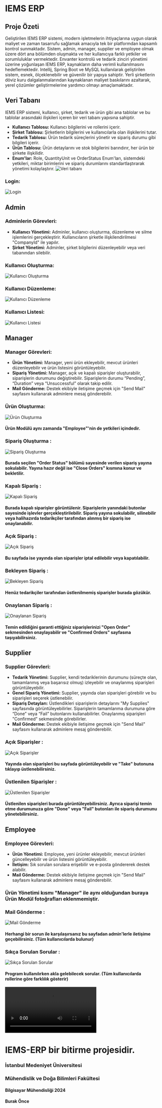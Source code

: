 # IEMS ERP

## Proje Özeti
Geliştirilen IEMS ERP sistemi, modern işletmelerin ihtiyaçlarına uygun olarak maliyet ve zaman tasarrufu sağlamak amacıyla tek bir platformdan kapsamlı kontrol sunmaktadır. Sistem, admin, manager, supplier ve employee olmak üzere dört ana bölümden oluşmakta ve her kullanıcıya farklı yetkiler ve sorumluluklar vermektedir. Envanter kontrolü ve tedarik zinciri yönetimi üzerine yoğunlaşan IEMS ERP, kaynakların daha verimli kullanılmasını hedeflemektedir. Intellij, Spring Boot ve MySQL kullanılarak geliştirilen sistem, esnek, ölçeklenebilir ve güvenilir bir yapıya sahiptir. Yerli şirketlerin döviz kuru dalgalanmalarından kaynaklanan maliyet baskılarını azaltarak, yerel çözümler geliştirmelerine yardımcı olmayı amaçlamaktadır.

## Veri Tabanı
IEMS ERP sistemi, kullanıcı, şirket, tedarik ve ürün gibi ana tablolar ve bu tablolar arasındaki ilişkileri içeren bir veri tabanı yapısına sahiptir. 
- **Kullanıcı Tablosu:** Kullanıcı bilgilerini ve rollerini içerir.
- **Şirket Tablosu:** Şirketlerin bilgilerini ve kullanıcılarla olan ilişkilerini tutar.
- **Tedarik Tablosu:** Ürün tedarik süreçlerini yönetir ve sipariş durumu gibi bilgileri içerir.
- **Ürün Tablosu:** Ürün detaylarını ve stok bilgilerini barındırır, her ürün bir şirkete ilişkilidir.
- **Enum'lar:** Role, QuantityUnit ve OrderStatus Enum'ları, sistemdeki yetkileri, miktar birimlerini ve sipariş durumlarını standartlaştırarak yönetimi kolaylaştırır.
![Veri tabanı](https://github.com/BurakOnce/IEMS-ERP/blob/main/Veri%20Taban%C4%B1.png)

### Login:
![Login](https://github.com/BurakOnce/IEMS-ERP/blob/main/Login.png)

## Admin
### Adminlerin Görevleri:
- **Kullanıcı Yönetimi:** Adminler, kullanıcı oluşturma, düzenleme ve silme işlemlerini gerçekleştirir. Kullanıcıların şirketle ilişkilendirilmesi "CompanyId" ile yapılır.
- **Şirket Yönetimi:** Adminler, şirket bilgilerini düzenleyebilir veya veri tabanından silebilir.
  
### Kullanıcı Oluşturma:
![Kullanıcı Oluşturma](https://github.com/BurakOnce/IEMS-ERP/blob/main/admin-ss/kullan%C4%B1c%C4%B1-olu%C5%9Ftur.png)
### Kullanıcı Düzenleme:
![Kullanıcı Düzenleme](https://github.com/BurakOnce/IEMS-ERP/blob/main/admin-ss/kullan%C4%B1c%C4%B1-d%C3%BCzenle.png)
### Kullanıcı Listesi:
![Kullanıcı Listesi](https://github.com/BurakOnce/IEMS-ERP/blob/main/admin-ss/kullan%C4%B1c%C4%B1-tablosu.png)


## Manager
### Manager Görevleri:
- **Ürün Yönetimi:** Manager, yeni ürün ekleyebilir, mevcut ürünleri düzenleyebilir ve ürün listesini görüntüleyebilir.
- **Sipariş Yönetimi:** Manager, açık ve kapalı siparişler oluşturabilir, siparişlerin durumunu değiştirebilir. Siparişlerin durumu “Pending”, “Duration” veya “Unsuccessful” olarak takip edilir.
- **Mail Gönderme:** Destek ekibiyle iletişime geçmek için "Send Mail" sayfasını kullanarak adminlere mesaj gönderebilir.

### Ürün Oluşturma:
![Ürün Oluşturma](https://github.com/BurakOnce/IEMS-ERP/blob/main/manager-ss/%C3%BCr%C3%BCn%20olu%C5%9Ftur.png)
#### Ürün Modülü aynı zamanda "Employee"'nin de yetkileri içindedir.

### Sipariş Oluşturma :
![Sipariş Oluşturma](https://github.com/BurakOnce/IEMS-ERP/blob/main/manager-ss/tedarik%20olu%C5%9Fturma.png)
#### Burada seçilen "Order Status" bölümü sayesinde verilen sipariş yayına sokulabilir. Yayına hazır değil ise "Close Orders" kısmına konur ve bekletilir.

### Kapalı Sipariş :
![Kapalı Sipariş](https://github.com/BurakOnce/IEMS-ERP/blob/main/manager-ss/kapal%C4%B1-sipari%C5%9Fler.png)
#### Burada kapalı siparişler görüntülenir. Siparişlerin yanındaki butonlar sayesinde işlevler gerçekleştirilebilir. Sipariş yayına sokulabilir, silinebilir veya halihazırda tedarikçiler tarafından alınmış bir sipariş ise onaylanabilir.

### Açık Sipariş :
![Açık Sipariş](https://github.com/BurakOnce/IEMS-ERP/blob/main/manager-ss/a%C3%A7%C4%B1k-sipari%C5%9Fler.png)
#### Bu sayfada ise yayında olan siparişler iptal edilebilir veya kapatılabilir.

### Bekleyen Sipariş :
![Bekleyen Sipariş](https://github.com/BurakOnce/IEMS-ERP/blob/main/manager-ss/bekleyen-sipari%C5%9Fler.png)
#### Henüz tedarikçiler tarafından üstlenilmemiş siparişler burada gözükür.

### Onaylanan Sipariş :
![Onaylanan Sipariş](https://github.com/BurakOnce/IEMS-ERP/blob/main/manager-ss/onaylanan-sipari%C5%9Fler.png)
#### Temin edildiğini garanti ettiğiniz siparişlerinizi "Open Order" sekmesinden onaylayabilir ve "Confirmed Orders" sayfasına taşıyabilirsiniz.

## Supplier
### Supplier Görevleri:
- **Tedarik Yönetimi:** Supplier, kendi tedariklerinin durumunu (süreçte olan, tamamlanmış veya başarısız olmuş) izleyebilir ve onaylanmış siparişleri görüntüleyebilir.
- **Genel Sipariş Yönetimi:** Supplier, yayında olan siparişleri görebilir ve bu siparişleri seçerek üstlenebilir.
- **Sipariş Detayları:** Üstlendikleri siparişlerin detaylarını "My Supplies" sayfasında görüntüleyebilirler. Siparişlerin tamamlanma durumuna göre “Done” veya “Fail” butonlarını kullanabilirler. Onaylanmış siparişleri "Confirmed" sekmesinde görebilirler.
- **Mail Gönderme:** Destek ekibiyle iletişime geçmek için "Send Mail" sayfasını kullanarak adminlere mesaj gönderebilir.

### Açık Siparişler :
![Açık Siparişler](https://github.com/BurakOnce/IEMS-ERP/blob/main/supplier-ss/a%C3%A7%C4%B1k%20sipari%C5%9Fler.png)
#### Yayında olan siparişleri bu sayfada görüntüleyebilir ve "Take" butonuna tıklayıp üstlenebilirsiniz.

### Üstlenilen Siparişler :
![Üstlenilen Siparişler](https://github.com/BurakOnce/IEMS-ERP/blob/main/supplier-ss/%C3%BCstlenilen-sipari%C5%9Fler.png)
#### Üstlenilen siparişleri burada görüntüleyebilirsiniz. Ayrıca siparişi temin etme durumunuza göre "Done" veya "Fail" butonları ile sipariş durumunu yönetebilirsiniz.

## Employee
### Employee Görevleri:
- **Ürün Yönetimi:** Employee, yeni ürünler ekleyebilir, mevcut ürünleri güncelleyebilir ve ürün listesini görüntüleyebilir.
- **İletişim:** Sık sorulan sorulara erişebilir ve e-posta göndererek destek alabilir.
- **Mail Gönderme:** Destek ekibiyle iletişime geçmek için "Send Mail" sayfasını kullanarak adminlere mesaj gönderebilir.

### Ürün Yönetimi kısmı "Manager" ile aynı olduğundan buraya Ürün Modül fotoğrafları eklenmemiştir.

### Mail Gönderme :
![Mail Gönderme](https://github.com/BurakOnce/IEMS-ERP/blob/main/employee-ss/mail-g%C3%B6nderme.png)
#### Herhangi bir sorun ile karşılaşırsanız bu sayfadan admin'lerle iletişime geçebilirsiniz. (Tüm kullanıcılarda bulunur)

### Sıkça Sorulan Sorular :
![Sıkça Sorulan Sorular](https://github.com/BurakOnce/IEMS-ERP/blob/main/employee-ss/s%C4%B1k%C3%A7a-sorulan-sorular.png)
#### Program kullanılırken akla gelebilecek sorular. (Tüm kullanıcılarda rollerine göre farklılık gösterir)

![ADMIN](https://github.com/BurakOnce/IEMS-ERP/blob/main/admin-ss/ADMIN.mp4)

# IEMS-ERP bir bitirme projesidir.
### İstanbul Medeniyet Üniversitesi
### Mühendislik ve Doğa Bilimleri Fakültesi
#### Bilgisayar Mühendisliği 2024
#### Burak Önce 

